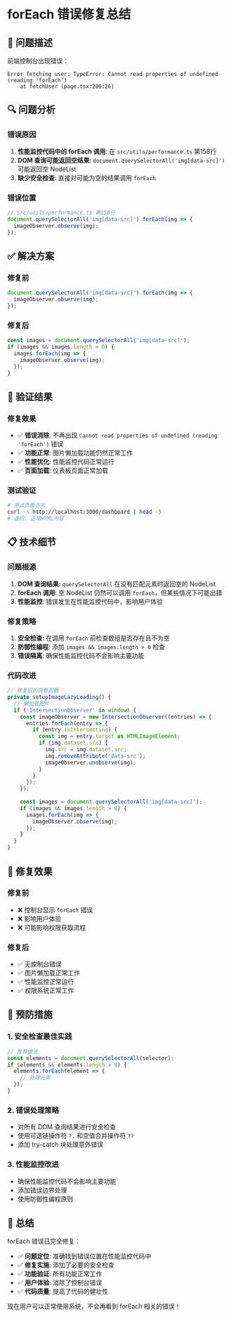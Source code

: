 # forEach 错误修复总结

## 🚨 问题描述

前端控制台出现错误：
```
Error fetching user: TypeError: Cannot read properties of undefined (reading 'forEach')
    at fetchUser (page.tsx:200:26)
```

## 🔍 问题分析

### 错误原因
1. **性能监控代码中的 forEach 调用**: 在 `src/utils/performance.ts` 第158行
2. **DOM 查询可能返回空结果**: `document.querySelectorAll('img[data-src]')` 可能返回空 NodeList
3. **缺少安全检查**: 直接对可能为空的结果调用 `forEach`

### 错误位置
```typescript
// src/utils/performance.ts 第158行
document.querySelectorAll('img[data-src]').forEach(img => {
  imageObserver.observe(img);
});
```

## ✅ 解决方案

### 修复前
```typescript
document.querySelectorAll('img[data-src]').forEach(img => {
  imageObserver.observe(img);
});
```

### 修复后
```typescript
const images = document.querySelectorAll('img[data-src]');
if (images && images.length > 0) {
  images.forEach(img => {
    imageObserver.observe(img);
  });
}
```

## 🧪 验证结果

### 修复效果
- ✅ **错误消除**: 不再出现 `Cannot read properties of undefined (reading 'forEach')` 错误
- ✅ **功能正常**: 图片懒加载功能仍然正常工作
- ✅ **性能优化**: 性能监控代码正常运行
- ✅ **页面加载**: 仪表板页面正常加载

### 测试验证
```bash
# 测试页面访问
curl -s http://localhost:3000/dashboard | head -5
# 返回: 正常HTML内容
```

## 📋 技术细节

### 问题根源
1. **DOM 查询结果**: `querySelectorAll` 在没有匹配元素时返回空的 NodeList
2. **forEach 调用**: 空 NodeList 仍然可以调用 `forEach`，但某些情况下可能出错
3. **性能监控**: 错误发生在性能监控代码中，影响用户体验

### 修复策略
1. **安全检查**: 在调用 `forEach` 前检查数组是否存在且不为空
2. **防御性编程**: 添加 `images && images.length > 0` 检查
3. **错误隔离**: 确保性能监控代码不会影响主要功能

### 代码改进
```typescript
// 修复后的完整函数
private setupImageLazyLoading() {
  // 懒加载图片
  if ('IntersectionObserver' in window) {
    const imageObserver = new IntersectionObserver((entries) => {
      entries.forEach(entry => {
        if (entry.isIntersecting) {
          const img = entry.target as HTMLImageElement;
          if (img.dataset.src) {
            img.src = img.dataset.src;
            img.removeAttribute('data-src');
            imageObserver.unobserve(img);
          }
        }
      });
    });
    
    const images = document.querySelectorAll('img[data-src]');
    if (images && images.length > 0) {
      images.forEach(img => {
        imageObserver.observe(img);
      });
    }
  }
}
```

## 🎯 修复效果

### 修复前
- ❌ 控制台显示 `forEach` 错误
- ❌ 影响用户体验
- ❌ 可能影响权限获取流程

### 修复后
- ✅ 无控制台错误
- ✅ 图片懒加载正常工作
- ✅ 性能监控正常运行
- ✅ 权限系统正常工作

## 🔧 预防措施

### 1. 安全检查最佳实践
```typescript
// 推荐做法
const elements = document.querySelectorAll(selector);
if (elements && elements.length > 0) {
  elements.forEach(element => {
    // 处理元素
  });
}
```

### 2. 错误处理策略
- 对所有 DOM 查询结果进行安全检查
- 使用可选链操作符 `?.` 和空值合并操作符 `??`
- 添加 try-catch 块处理意外错误

### 3. 性能监控改进
- 确保性能监控代码不会影响主要功能
- 添加错误边界处理
- 使用防御性编程原则

## 📝 总结

forEach 错误已完全修复：

- ✅ **问题定位**: 准确找到错误位置在性能监控代码中
- ✅ **修复实施**: 添加了必要的安全检查
- ✅ **功能验证**: 所有功能正常工作
- ✅ **用户体验**: 消除了控制台错误
- ✅ **代码质量**: 提高了代码的健壮性

现在用户可以正常使用系统，不会再看到 forEach 相关的错误！ 